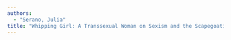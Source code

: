 ```yaml
---
authors:
  - "Serano, Julia"
title: "Whipping Girl: A Transsexual Woman on Sexism and the Scapegoating of Femininity"
---
```


